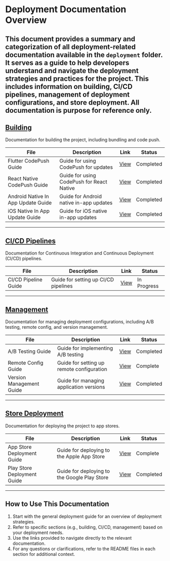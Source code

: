 # Deployment Documentation Overview


This document provides a summary and categorization of all deployment-related documentation available in the `deployment` folder. It serves as a guide to help developers understand and navigate the deployment strategies and practices for the project.
This includes information on building, CI/CD pipelines, management of deployment configurations, and store deployment. All documentation is purpose for reference only.
---

## [Building](building/README.md)

Documentation for building the project, including bundling and code push.

| File                   | Description | Link                                        | Status    |
|------------------------|-------------|---------------------------------------------|-----------|
| Flutter CodePush Guide | Guide for using CodePush for updates | [View](build/FLUTER_CODEPUSH_DEPLOYMENT.md) | Completed |
| React Native CodePush Guide | Guide for using CodePush for React Native | [View](build/REACT_NATIVE_CODEPUSH_DEPLOYMENT.md) | Completed     |
| Android Native In App Update Guide | Guide for Android native in-app updates | [View](build/ANDROID_NATIVE_IN_APP_UPDATE.md) | Completed |
| iOS Native In App Update Guide | Guide for iOS native in-app updates | [View](build/IOS_NATIVE_IN_APP_UPDATE.md) | Completed    |
---

## [CI/CD Pipelines](ci_cd/README.md)

Documentation for Continuous Integration and Continuous Deployment (CI/CD) pipelines.

| File | Description | Link | Status |
|------|-------------|------|--------|
| CI/CD Pipeline Guide | Guide for setting up CI/CD pipelines | [View](ci_cd/HOW_TO_IMPLEMENT_CI_CD.md) | In Progress |

---

## [Management](manage/README.md)

Documentation for managing deployment configurations, including A/B testing, remote config, and version management.

| File | Description | Link | Status |
|------|-------------|------|--------|
| A/B Testing Guide | Guide for implementing A/B testing | [View](HOW_TO_AB_TEST.md) | Completed |
| Remote Config Guide | Guide for setting up remote configuration | [View](HOW_TO_SETUP_REMOTE_CONFIG.md) | Complete |
| Version Management Guide | Guide for managing application versions | [View](HOW_TO_MANAGE_VERSIONS.md) | Completed |

---

## [Store Deployment](store/README.md)

Documentation for deploying the project to app stores.

| File | Description | Link | Status |
|------|-------------|------|--------|
| App Store Deployment Guide | Guide for deploying to the Apple App Store | [View](HOW_TO_DEPLOY_TO_APP_STORE.md) | Complete |
| Play Store Deployment Guide | Guide for deploying to the Google Play Store | [View](HOW_TO_DEPLOY_TO_PLAY_STORE.md) | Completed |

---

## How to Use This Documentation

1. Start with the general deployment guide for an overview of deployment strategies.
2. Refer to specific sections (e.g., building, CI/CD, management) based on your deployment needs.
3. Use the links provided to navigate directly to the relevant documentation.
4. For any questions or clarifications, refer to the README files in each section for additional context.